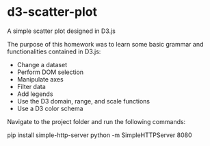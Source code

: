 # d3-scatter-plot
A simple scatter plot designed in D3.js


The purpose of this homework was to learn some basic grammar and functionalities contained in D3.js:

* Change a dataset
* Perform DOM selection
* Manipulate axes
* Filter data
* Add legends
* Use the D3 domain, range, and scale functions
* Use a D3 color schema

Navigate to the project folder and run the following commands: 

pip install simple-http-server
python -m SimpleHTTPServer 8080
